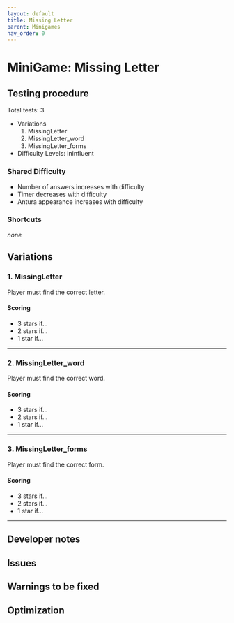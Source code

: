```yaml
---
layout: default
title: Missing Letter
parent: Minigames
nav_order: 0
---
```

# MiniGame: Missing Letter

## Testing procedure
Total tests: 3
- Variations
	1. MissingLetter
	2. MissingLetter_word
	3. MissingLetter_forms
- Difficulty Levels: ininfluent

### Shared Difficulty
- Number of answers increases with difficulty
- Timer decreases with difficulty
- Antura appearance increases with difficulty

### Shortcuts
_none_

## Variations

### 1. MissingLetter
Player must find the correct letter.

#### Scoring
- 3 stars if...
- 2 stars if...
- 1 star if...
---
### 2. MissingLetter_word
Player must find the correct word.

#### Scoring
- 3 stars if...
- 2 stars if...
- 1 star if...
---
### 3. MissingLetter_forms
Player must find the correct form.

#### Scoring
- 3 stars if...
- 2 stars if...
- 1 star if...
---
## Developer notes

## Issues

## Warnings to be fixed

## Optimization
